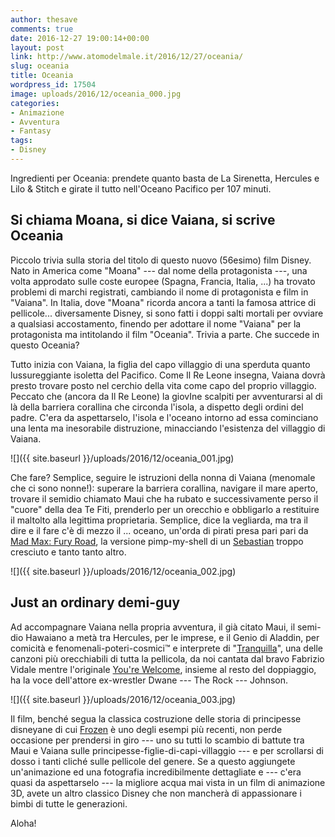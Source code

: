 ```yaml
---
author: thesave
comments: true
date: 2016-12-27 19:00:14+00:00
layout: post
link: http://www.atomodelmale.it/2016/12/27/oceania/
slug: oceania
title: Oceania
wordpress_id: 17504
image: uploads/2016/12/oceania_000.jpg
categories:
- Animazione
- Avventura
- Fantasy
tags:
- Disney
---
```


Ingredienti per Oceania: prendete quanto basta de La Sirenetta, Hercules e Lilo & Stitch e girate il tutto nell'Oceano Pacifico per 107 minuti.

## Si chiama Moana, si dice Vaiana, si scrive Oceania

Piccolo trivia sulla storia del titolo di questo nuovo (56esimo) film Disney. Nato in America come "Moana" --- dal nome della protagonista ---, una volta approdato sulle coste europee (Spagna, Francia, Italia, ...) ha trovato problemi di marchi registrati, cambiando il nome di protagonista e film in "Vaiana". In Italia, dove "Moana" ricorda ancora a tanti la famosa attrice di pellicole... diversamente Disney, si sono fatti i doppi salti mortali per ovviare a qualsiasi accostamento, finendo per adottare il nome "Vaiana" per la protagonista ma intitolando il film "Oceania". Trivia a parte. Che succede in questo Oceania?

Tutto inizia con Vaiana, la figlia del capo villaggio di una sperduta quanto lussureggiante isoletta del Pacifico. Come Il Re Leone insegna, Vaiana dovrà presto trovare posto nel cerchio della vita come capo del proprio villaggio. Peccato che (ancora da Il Re Leone) la giovIne scalpiti per avventurarsi al di là della barriera corallina che circonda l'isola, a dispetto degli ordini del padre. C'era da aspettarselo, l'isola e l'oceano intorno ad essa cominciano una lenta ma inesorabile distruzione, minacciando l'esistenza del villaggio di Vaiana.

![]({{ site.baseurl }}/uploads/2016/12/oceania_001.jpg)

Che fare? Semplice, seguire le istruzioni della nonna di Vaiana (menomale che ci sono nonne!): superare la barriera corallina, navigare il mare aperto, trovare il semidio chiamato Maui che ha rubato e successivamente perso  il "cuore" della dea Te Fiti, prenderlo per un orecchio e obbligarlo a restituire il maltolto alla legittima proprietaria. Semplice, dice la vegliarda, ma tra il dire e il fare c'è di mezzo il ... oceano, un'orda di pirati presa pari pari da [Mad Max: Fury Road](/2015/05/31/mad-max-fury-road.html), la versione pimp-my-shell di un [Sebastian](https://it.wikipedia.org/wiki/Personaggi_de_La_sirenetta_(Disney)#Sebastian) troppo cresciuto e tanto tanto altro.

![]({{ site.baseurl }}/uploads/2016/12/oceania_002.jpg)

## Just an ordinary demi-guy

Ad accompagnare Vaiana nella propria avventura, il già citato Maui, il semi-dio Hawaiano a metà tra Hercules, per le imprese, e il Genio di Aladdin, per comicità e fenomenali-poteri-cosmici™ e interprete di "[Tranquilla](https://www.youtube.com/watch?v=IZRa2z-i-4s)", una delle canzoni più orecchiabili di tutta la pellicola, da noi cantata dal bravo Fabrizio Vidale mentre l'originale [You're Welcome](https://www.youtube.com/watch?v=79DijItQXMM), insieme al resto del doppiaggio, ha la voce dell'attore ex-wrestler Dwane --- The Rock --- Johnson.

![]({{ site.baseurl }}/uploads/2016/12/oceania_003.jpg)

Il film, benché segua la classica costruzione delle storia di principesse disneyane di cui [Frozen](https://it.wikipedia.org/wiki/Frozen_-_Il_regno_di_ghiaccio) è uno degli esempi più recenti, non perde occasione per prendersi in giro --- uno su tutti lo scambio di battute tra Maui e Vaiana sulle principesse-figlie-di-capi-villaggio --- e per scrollarsi di dosso i tanti cliché sulle pellicole del genere. Se a questo aggiungete un'animazione ed una fotografia incredibilmente dettagliate e --- c'era quasi da aspettarselo --- la migliore acqua mai vista in un film di animazione 3D, avete un altro classico Disney che non mancherà di appassionare i bimbi di tutte le generazioni.

Aloha!
